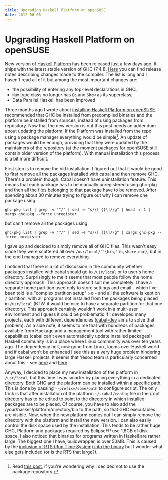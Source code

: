 ```yaml
---
title: Upgrading Haskell Platform on openSUSE
date: 2012-06-06
---
```


Upgrading Haskell Platform on openSUSE
======================================

New version of [Haskell Platform](http://hackage.haskell.org/platform/) has been
released just a few days ago. It ships with the latest stable version of GHC
(7.4.1). [Here](http://www.haskell.org/ghc/docs/7.4.1/html/users_guide/release-7-4-1.html)
you can find release notes describing changes made to the compiler. The list is
long and I haven't read all of it but among the most important changes are:

  * the possibility of entering any top-level declarations in GHCi;
  * `Num` type class no longer has `Eq` and `Show` as its superclass;
  * Data Parallel Haskell has been improved

Three months ago I wrote about [installing Haskell Platform on
openSUSE](/posts/2012-03-20-installing-ghc-on-opensuse-linux.html).  I
recommended that GHC be installed from precompiled binaries and the platform be
installed from sources, instead of using packages from repository. Now that the
new version is out this post needs an addendum about updating the platform. If
the Platform was installed from the repo using a package manager everything
would be simple[^1].  An update of packages would be enough, providing that they
were updated by the maintainers of the repository (at the moment packages for
openSUSE still contain older version of the platform). With manual installation
this process is a bit more difficult.

First step is to remove the old installation. I figured out that it would be
good to first remove all the packages installed with cabal and then remove GHC.
There's a problem though. Cabal doesn't have uninstallation feature. This means
that each package has to be manually unregistered using ghc-pkg and then all the
files belonging to that package have to be removed. After spending about 30
minutes trying to figure out why I can remove one package using

```
ghc-pkg list | grep -v "^/" | sed -e "s/\[ {}\]//g" | head -n 1 | xargs ghc-pkg --force unregister
```

but can't remove all the packages using

```
ghc-pkg list | grep -v "^/" | sed -e "s/\[ {}\]//g" | xargs ghc-pkg --force unregister
```

I gave up and decided to simply remove all of GHC files. This wasn't easy since
they were scattered all over `/usr/local/``{bin,lib,share,doc}`, but in the end
I managed to remove everything.

I noticed that there is a lot of discussion in the community whether packages
installed with cabal should go to `/usr/local` or to user's home
directory. Surprisingly to me it seems that most people follow the home
directory approach. This approach doesn't suit me completely. I have a separate
home partition used only to store settings and email - which I've been told is a
"complex partition setup" :-o - and all the software is kept on `/` partition,
with all programs not installed from the packages being placed in `/usr/local`
(BTW. it would be nice to have a separate partition for that one
directory). This approach certainly wouldn't work in a multi-user environment
and I guess it could be problematic if I developed many projects, each with
different dependencies
([cabal-dev](http://corp.galois.com/posts/2010/12/20/cabal-dev-sandboxed-development-builds-for-haskell.html)
aims to solve that problem). As a side note, it seems to me that with hundreds
of packages available from Hackage and a management tool with rather limited
capabilities (cabal can't even automatically update installed packages!) Haskell
community is in a place where Linux community was over ten years ago. The
dependency hell, now gone from Linux, looms over Haskell world and if cabal
won't be enhanced I see this as a very huge problem hindering large Haskell
projects. It seems that Yesod team is particularly concerned about this - see
[here](http://www.yesodweb.com/posts/2012/04/cabal-meta) and
[here](http://www.yesodweb.com/posts/2012/03/cabal-nirvana).

Anyway, I decided to place my new installation of the platform in `/usr/local`,
but this time I was smarter by placing everything in a dedicated directory. Both
GHC and the platform can be installed within a specific path. This is done by
passing `--prefix=/some/path` to configure script. The only trick is that after
installation of the platform `~/.cabal/config` file in the /root directory has
to be edited to point to the directory in which installed packages are to be
placed. Of course, you have to also add the /your/haskell/platform/directory/bin
to the path, so that GHC executables are visible. Now, when the new platform
comes out I can simply remove the directory with the platform and install the
new version. I can also easily control the disk space used by the
installation. This tends to be rather huge. GHC, Platform and packages required
by EclipseFP use 1,8GB of disk space. I also noticed that binaries for programs
written in Haskell are rather large. The biggest one I have, buildwrapper, is
over 50MB. This is caused by the [inclusion of RTS (Run Time System) into the
binary](http://www.haskell.org/ghc/docs/7.4.1/html/users_guide/runtime-control.html)
but I wonder what else gets included (or is the RTS that large?).

[^1]: Read [this post](/posts/2012-03-20-installing-ghc-on-opensuse-linux.html),
if you're wondering why I decided not to use the package repository.

